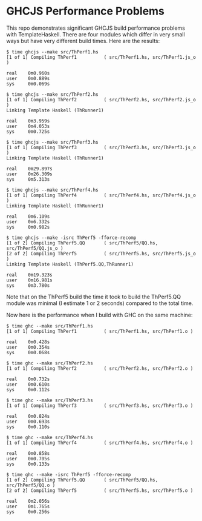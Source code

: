 # GHCJS Performance Problems

This repo demonstrates significant GHCJS build performance problems with
TemplateHaskell.  There are four modules which differ in very small ways but
have very different build times.  Here are the results:

    $ time ghcjs --make src/ThPerf1.hs
    [1 of 1] Compiling ThPerf1          ( src/ThPerf1.hs, src/ThPerf1.js_o )

    real    0m0.960s
    user    0m0.889s
    sys     0m0.069s

    $ time ghcjs --make src/ThPerf2.hs
    [1 of 1] Compiling ThPerf2          ( src/ThPerf2.hs, src/ThPerf2.js_o )
    Linking Template Haskell (ThRunner1)

    real    0m3.959s
    user    0m4.053s
    sys     0m0.725s

    $ time ghcjs --make src/ThPerf3.hs
    [1 of 1] Compiling ThPerf3          ( src/ThPerf3.hs, src/ThPerf3.js_o )
    Linking Template Haskell (ThRunner1)

    real    0m29.897s
    user    0m26.309s
    sys     0m5.313s

    $ time ghcjs --make src/ThPerf4.hs
    [1 of 1] Compiling ThPerf4          ( src/ThPerf4.hs, src/ThPerf4.js_o )
    Linking Template Haskell (ThRunner1)

    real    0m6.109s
    user    0m6.332s
    sys     0m0.982s

    $ time ghcjs --make -isrc ThPerf5 -fforce-recomp
    [1 of 2] Compiling ThPerf5.QQ       ( src/ThPerf5/QQ.hs, src/ThPerf5/QQ.js_o )
    [2 of 2] Compiling ThPerf5          ( src/ThPerf5.hs, src/ThPerf5.js_o )
    Linking Template Haskell (ThPerf5.QQ,ThRunner1)

    real    0m19.323s
    user    0m16.981s
    sys     0m3.780s

Note that on the ThPerf5 build the time it took to build the ThPerf5.QQ module
was minimal (I estimate 1 or 2 seconds) compared to the total time.

Now here is the performance when I build with GHC on the same machine:

    $ time ghc --make src/ThPerf1.hs
    [1 of 1] Compiling ThPerf1          ( src/ThPerf1.hs, src/ThPerf1.o )

    real    0m0.428s
    user    0m0.354s
    sys     0m0.068s

    $ time ghc --make src/ThPerf2.hs
    [1 of 1] Compiling ThPerf2          ( src/ThPerf2.hs, src/ThPerf2.o )

    real    0m0.732s
    user    0m0.610s
    sys     0m0.112s

    $ time ghc --make src/ThPerf3.hs
    [1 of 1] Compiling ThPerf3          ( src/ThPerf3.hs, src/ThPerf3.o )

    real    0m0.824s
    user    0m0.693s
    sys     0m0.110s

    $ time ghc --make src/ThPerf4.hs
    [1 of 1] Compiling ThPerf4          ( src/ThPerf4.hs, src/ThPerf4.o )

    real    0m0.858s
    user    0m0.705s
    sys     0m0.133s

    $ time ghc --make -isrc ThPerf5 -fforce-recomp
    [1 of 2] Compiling ThPerf5.QQ       ( src/ThPerf5/QQ.hs, src/ThPerf5/QQ.o )
    [2 of 2] Compiling ThPerf5          ( src/ThPerf5.hs, src/ThPerf5.o )

    real    0m2.056s
    user    0m1.765s
    sys     0m0.256s


